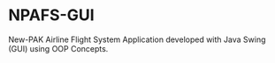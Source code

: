 # NPAFS-GUI
New-PAK Airline Flight System Application developed with Java Swing (GUI) using OOP Concepts. 
